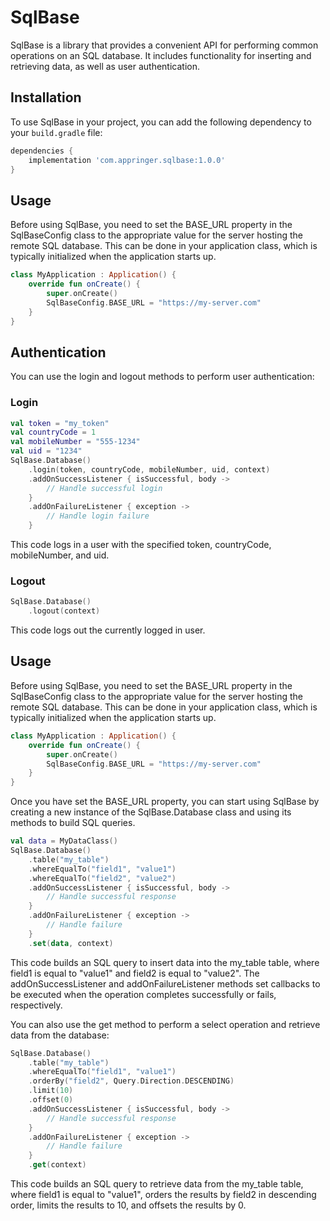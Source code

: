 # SqlBase

SqlBase is a library that provides a convenient API for performing common operations on an SQL database. It includes functionality for inserting and retrieving data, as well as user authentication.

## Installation

To use SqlBase in your project, you can add the following dependency to your `build.gradle` file:

```groovy
dependencies {
    implementation 'com.appringer.sqlbase:1.0.0'
}
```

## Usage

Before using SqlBase, you need to set the BASE_URL property in the SqlBaseConfig class to the appropriate value for the server hosting the remote SQL database. This can be done in your application class, which is typically initialized when the application starts up.

```kotlin
class MyApplication : Application() {
    override fun onCreate() {
        super.onCreate()
        SqlBaseConfig.BASE_URL = "https://my-server.com"
    }
}
```

## Authentication

You can use the login and logout methods to perform user authentication:

### Login

```kotlin
val token = "my_token"
val countryCode = 1
val mobileNumber = "555-1234"
val uid = "1234"
SqlBase.Database()
    .login(token, countryCode, mobileNumber, uid, context)
    .addOnSuccessListener { isSuccessful, body ->
        // Handle successful login
    }
    .addOnFailureListener { exception ->
        // Handle login failure
    }
```

This code logs in a user with the specified token, countryCode, mobileNumber, and uid.

### Logout

```kotlin
SqlBase.Database()
    .logout(context)
```

This code logs out the currently logged in user.

## Usage

Before using SqlBase, you need to set the BASE_URL property in the SqlBaseConfig class to the appropriate value for the server hosting the remote SQL database. This can be done in your application class, which is typically initialized when the application starts up.

```kotlin
class MyApplication : Application() {
    override fun onCreate() {
        super.onCreate()
        SqlBaseConfig.BASE_URL = "https://my-server.com"
    }
}
```

Once you have set the BASE_URL property, you can start using SqlBase by creating a new instance of the SqlBase.Database class and using its methods to build SQL queries.

```kotlin
val data = MyDataClass()
SqlBase.Database()
    .table("my_table")
    .whereEqualTo("field1", "value1")
    .whereEqualTo("field2", "value2")
    .addOnSuccessListener { isSuccessful, body ->
        // Handle successful response
    }
    .addOnFailureListener { exception ->
        // Handle failure
    }
    .set(data, context)
```

This code builds an SQL query to insert data into the my_table table, where field1 is equal to "value1" and field2 is equal to "value2". The addOnSuccessListener and addOnFailureListener methods set callbacks to be executed when the operation completes successfully or fails, respectively.

You can also use the get method to perform a select operation and retrieve data from the database:

```kotlin
SqlBase.Database()
    .table("my_table")
    .whereEqualTo("field1", "value1")
    .orderBy("field2", Query.Direction.DESCENDING)
    .limit(10)
    .offset(0)
    .addOnSuccessListener { isSuccessful, body ->
        // Handle successful response
    }
    .addOnFailureListener { exception ->
        // Handle failure
    }
    .get(context)
```

This code builds an SQL query to retrieve data from the my_table table, where field1 is equal to "value1", orders the results by field2 in descending order, limits the results to 10, and offsets the results by 0.
